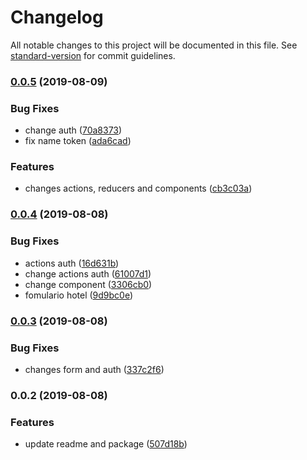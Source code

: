 # Changelog

All notable changes to this project will be documented in this file. See [standard-version](https://github.com/conventional-changelog/standard-version) for commit guidelines.

### [0.0.5](https://github.com/Beor18/jwt-peliculas-frontend/compare/v0.0.4...v0.0.5) (2019-08-09)


### Bug Fixes

* change auth ([70a8373](https://github.com/Beor18/jwt-peliculas-frontend/commit/70a8373))
* fix name token ([ada6cad](https://github.com/Beor18/jwt-peliculas-frontend/commit/ada6cad))


### Features

* changes actions, reducers and components ([cb3c03a](https://github.com/Beor18/jwt-peliculas-frontend/commit/cb3c03a))

### [0.0.4](https://github.com/Beor18/jwt-peliculas-frontend/compare/v0.0.3...v0.0.4) (2019-08-08)


### Bug Fixes

* actions auth ([16d631b](https://github.com/Beor18/jwt-peliculas-frontend/commit/16d631b))
* change actions auth ([61007d1](https://github.com/Beor18/jwt-peliculas-frontend/commit/61007d1))
* change component ([3306cb0](https://github.com/Beor18/jwt-peliculas-frontend/commit/3306cb0))
* fomulario hotel ([9d9bc0e](https://github.com/Beor18/jwt-peliculas-frontend/commit/9d9bc0e))

### [0.0.3](https://github.com/Beor18/jwt-peliculas-frontend/compare/v0.0.2...v0.0.3) (2019-08-08)


### Bug Fixes

* changes form and auth ([337c2f6](https://github.com/Beor18/jwt-peliculas-frontend/commit/337c2f6))

### 0.0.2 (2019-08-08)


### Features

* update readme and package ([507d18b](https://github.com/Beor18/jwt-peliculas-frontend/commit/507d18b))
